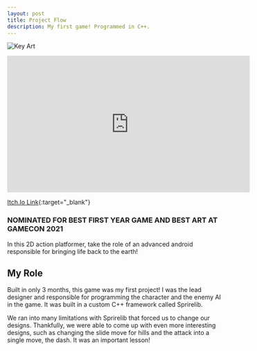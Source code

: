 ```yaml
---
layout: post
title: Project Flow
description: My first game! Programmed in C++.
---
```


![Key Art](https://img.itch.zone/aW1hZ2UvOTcxNTI0LzU1MTc3NjYucG5n/original/oV5G%2BN.png "Project Flow")

<iframe width="560" height="315" src="https://www.youtube-nocookie.com/embed/CRZQi3bTe-Y?si=EPUtTV044T77i4N8&amp;controls=0" title="YouTube video player" frameborder="0" allow="accelerometer; autoplay; clipboard-write; encrypted-media; gyroscope; picture-in-picture; web-share" referrerpolicy="strict-origin-when-cross-origin" allowfullscreen></iframe>

[Itch.Io Link](https://acdiorr.itch.io/project-flow){:target="_blank"}

### NOMINATED FOR BEST FIRST YEAR GAME AND BEST ART AT GAMECON 2021 ###

In this 2D action platformer, take the role of an advanced android responsible for bringing life back to the earth!

My Role
------------

Built in only 3 months, this game was my first project! I was the lead designer and responsible for programming  the character and the enemy AI in the game. It was built in a custom C++ framework called Sprirelib.

We ran into many limitations with Sprirelib that forced us to change our designs. Thankfully, we were able to come up with even more interesting designs, such as changing the slide move for hills and the attack into a single move, the dash. It was an important lesson!